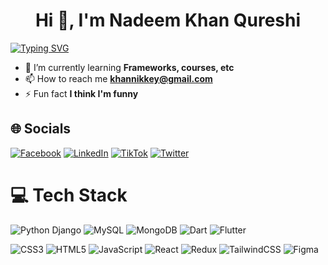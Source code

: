 <h1 align="center">Hi 👋, I'm Nadeem Khan Qureshi</h1>

[![Typing SVG](https://readme-typing-svg.demolab.com?font=Fira+Code&pause=1000&width=435&lines=Backend+Dev+-%3Eto-%3E+Full+Stack+Dev)](https://git.io/typing-svg)

- 🌱 I’m currently learning **Frameworks, courses, etc**
- 📫 How to reach me **khannikkey@gmail.com**
- ⚡ Fun fact **I think I'm funny**

## 🌐 Socials
[![Facebook](https://img.shields.io/badge/Facebook-%231877F2.svg?logo=Facebook&logoColor=white)](https://facebook.com/yensubldg) [![LinkedIn](https://img.shields.io/badge/LinkedIn-%230077B5.svg?logo=linkedin&logoColor=white)](https://www.linkedin.com/in/benegative/) [![TikTok](https://img.shields.io/badge/TikTok-%23000000.svg?logo=TikTok&logoColor=white)](https://tiktok.com/@windev.winstudio) [![Twitter](https://img.shields.io/badge/Twitter-%231DA1F2.svg?logo=Twitter&logoColor=white)](https://twitter.com/khannikkey1)

# 💻 Tech Stack
![Python Django](https://img.shields.io/badge/Python-Django-green) ![MySQL](https://img.shields.io/badge/MySQL-%2300f.svg?logo=mysql&logoColor=white) ![MongoDB](https://img.shields.io/badge/MongoDB-%234ea94b.svg?logo=mongodb&logoColor=white) ![Dart](https://img.shields.io/badge/Dart-%230175C2.svg?logo=dart&logoColor=white) ![Flutter](https://img.shields.io/badge/Flutter-%2302569B.svg?logo=flutter&logoColor=white)

![CSS3](https://img.shields.io/badge/CSS3-%231572B6.svg?style=for-the-badge&logo=css3&logoColor=white) ![HTML5](https://img.shields.io/badge/HTML5-%23E34F26.svg?style=for-the-badge&logo=html5&logoColor=white) ![JavaScript](https://img.shields.io/badge/JavaScript-%23323330.svg?style=for-the-badge&logo=javascript&logoColor=%23F7DF1E) ![React](https://img.shields.io/badge/React-%2320232a.svg?style=for-the-badge&logo=react&logoColor=%2361DAFB) ![Redux](https://img.shields.io/badge/Redux-%23593d88.svg?style=for-the-badge&logo=redux&logoColor=white) ![TailwindCSS](https://img.shields.io/badge/TailwindCSS-%2338B2AC.svg?style=for-the-badge&logo=tailwind-css&logoColor=white) ![Figma](https://img.shields.io/badge/Figma-%23F24E1E.svg?style=for-the-badge&logo=figma&logoColor=white)

<!-- BLOG-POST-LIST:START -->
<!-- BLOG-POST-LIST:END -->

